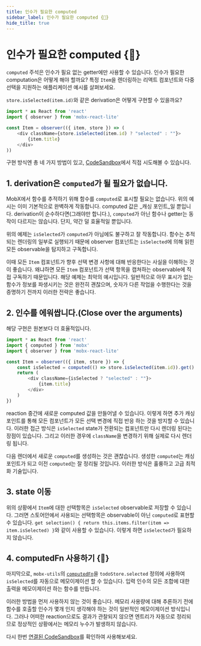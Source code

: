 ```yaml
---
title: 인수가 필요한 computed
sidebar_label: 인수가 필요한 computed {🚀}
hide_title: true
---
```


<script async type="text/javascript" src="//cdn.carbonads.com/carbon.js?serve=CEBD4KQ7&placement=mobxjsorg" id="_carbonads_js"></script>

# 인수가 필요한 computed {🚀}

`computed` 주석은 인수가 필요 없는 getter에만 사용할 수 있습니다.
인수가 필요한 computation은 어떻게 해야 할까요?
특정 `Item`을 렌더링하는 리액트 컴포넌트와 다중 선택을 지원하는 애플리케이션 예시를 살펴보세요.

`store.isSelected(item.id)`와 같은 derivation은 어떻게 구현할 수 있을까요?

```javascript
import * as React from 'react'
import { observer } from 'mobx-react-lite'

const Item = observer(({ item, store }) => (
    <div className={store.isSelected(item.id) ? "selected" : ""}>
        {item.title}
    </div>
))
```

구현 방식엔 총 네 가지 방법이 있고, [CodeSandbox](https://codesandbox.io/s/multi-selection-odup1?file=/src/index.tsx)에서 직접 시도해볼 수 있습니다.

## 1. derivation은 `computed`가 될 필요가 없습니다.

MobX에서 함수를 추적하기 위해 함수를 `computed`로 표시할 필요는 없습니다.
위의 예시는 이미 기본적으로 완벽하게 작동합니다.
computed 값은 _캐싱 포인트_일 뿐입니다.
derivation이 순수하다면(그래야만 합니다.), `computed`가 아닌 함수나 getter는 동작이 다르지는 않습니다. 단지, 약간 덜 효율적일 뿐입니다.

위의 예제는 `isSelected`가 `computed`가 아님에도 불구하고 잘 작동합니다. 함수는 추적되는 렌더링의 일부로 실행되기 때문에 observer 컴포넌트는 `isSelected`에 의해 읽힌 모든 observable을 탐지하고 구독합니다.

이때 모든 `Item` 컴포넌트가 향후 선택 변경 사항에 대해 반응한다는 사실을 이해하는 것이 좋습니다.
왜냐하면 모든 `Item` 컴포넌트가 선택 항목을 캡쳐하는 observable에 직접 구독하기 때문입니다.
해당 예제는 최악의 예시입니다. 일반적으로 아무 표시가 없는 함수가 정보를 파생시키는 것은 완전히 괜찮으며, 숫자가 다른 작업을 수행한다는 것을 증명하기 전까지 이러한 전략은 좋습니다.

## 2. 인수를 에워쌉니다.(Close over the arguments)

해당 구현은 원본보다 더 효율적입니다.

```javascript
import * as React from 'react'
import { computed } from 'mobx'
import { observer } from 'mobx-react-lite'

const Item = observer(({ item, store }) => {
    const isSelected = computed(() => store.isSelected(item.id)).get()
    return (
        <div className={isSelected ? "selected" : ""}>
            {item.title}
        </div>
    )
})
```

reaction 중간에 새로운 computed 값을 만들어낼 수 있습니다. 이렇게 하면 추가 캐싱 포인트를 통해 모든 컴포넌트가 모든 선택 변경에 직접 반응 하는 것을 방지할 수 있습니다.
이러한 접근 방식은 `isSelected` state가 전환되는 컴포넌트만 다시 렌더링 된다는 장점이 있습니다. 그리고 이러한 경우에 `className`을 변경하기 위해 실제로 다시 렌더링 됩니다.

다음 렌더에서 새로운 `computed`를 생성하는 것은 괜찮습니다. 
생성한 `computed`는 캐싱 포인트가 되고 이전 `computed`는 잘 정리될 것입니다.
이러한 방식은 훌륭하고 고급 최적화 기술입니다.

## 3. state 이동

위의 상황에서 `Item`에 대한 선택항목은 `isSelected` observable로 저장할 수 있습니다. 그러면 스토어안에서 사용되는 선택항목은 observable이 아닌 `computed`로 표현할 수 있습니다. `get selection() { return this.items.filter(item => item.isSelected) }`와 같이 사용할 수 있습니다. 이렇게 하면 `isSelected`가 필요하지 않습니다.

## 4. computedFn 사용하기 {🚀}

마지막으로,
`mobx-utils`의 [`computedFn`](https://github.com/mobxjs/mobx-utils#computedfn)을 `todoStore.selected` 정의에 사용하여 `isSelected`를 자동으로 메모이제이션 할 수 있습니다.
입력 인수의 모든 조합에 대한 출력을 메모이제이션 하는 함수를 만듭니다.

이러한 방법을 먼저 사용하지 않는 것이 좋습니다. 메모리 사용량에 대해 추론하기 전에 함수를 호출할 인수가 몇개 인지 생각해야 하는 것이 일반적인 메모이제이션 방식입니다.
그러나 어떠한 reaction으로도 결과가 관찰되지 않으면 엔트리가 자동으로 정리되므로 정상적인 상황에서는 메모리 누수가 발생하지 않습니다.

다시 한번 [연결된 CodeSandbox](https://codesandbox.io/s/multi-selection-odup1?file=/src/index.tsx)를 확인하여 사용해보세요.
